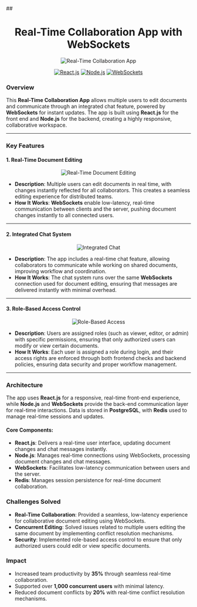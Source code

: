 
##<h1 align="center"> Real-Time Collaboration App with WebSockets </h1>
<p align="center">
  <img alt="Real-Time Collaboration App" title="Real-Time Collaboration" src="https://via.placeholder.com/500x200">
</p>

<p align="center">
  <a href="https://reactjs.org/"><img src="https://img.shields.io/badge/React.js-17.x-blue" alt="React.js"></a>
  <a href="https://nodejs.org/"><img src="https://img.shields.io/badge/Node.js-16.x-green" alt="Node.js"></a>
  <a href="https://developer.mozilla.org/en-US/docs/Web/API/WebSockets_API"><img src="https://img.shields.io/badge/WebSockets-Real--time-orange" alt="WebSockets"></a>
</p>

### **Overview**
This **Real-Time Collaboration App** allows multiple users to edit documents and communicate through an integrated chat feature, powered by **WebSockets** for instant updates. The app is built using **React.js** for the front end and **Node.js** for the backend, creating a highly responsive, collaborative workspace.

---

### **Key Features**

#### **1. Real-Time Document Editing**

<p align="center">
  <img alt="Real-Time Document Editing" title="Real-Time Document Editing" src="https://via.placeholder.com/500x200">
</p>

- **Description**: Multiple users can edit documents in real time, with changes instantly reflected for all collaborators. This creates a seamless editing experience for distributed teams.
- **How It Works**: **WebSockets** enable low-latency, real-time communication between clients and the server, pushing document changes instantly to all connected users.

---

#### **2. Integrated Chat System**

<p align="center">
  <img alt="Integrated Chat" title="Integrated Chat" src="https://via.placeholder.com/500x200">
</p>

- **Description**: The app includes a real-time chat feature, allowing collaborators to communicate while working on shared documents, improving workflow and coordination.
- **How It Works**: The chat system runs over the same **WebSockets** connection used for document editing, ensuring that messages are delivered instantly with minimal overhead.

---

#### **3. Role-Based Access Control**

<p align="center">
  <img alt="Role-Based Access" title="Role-Based Access" src="https://via.placeholder.com/500x200">
</p>

- **Description**: Users are assigned roles (such as viewer, editor, or admin) with specific permissions, ensuring that only authorized users can modify or view certain documents.
- **How It Works**: Each user is assigned a role during login, and their access rights are enforced through both frontend checks and backend policies, ensuring data security and proper workflow management.

---

### **Architecture**
The app uses **React.js** for a responsive, real-time front-end experience, while **Node.js** and **WebSockets** provide the back-end communication layer for real-time interactions. Data is stored in **PostgreSQL**, with **Redis** used to manage real-time sessions and updates.

#### **Core Components**:
- **React.js**: Delivers a real-time user interface, updating document changes and chat messages instantly.
- **Node.js**: Manages real-time connections using WebSockets, processing document changes and chat messages.
- **WebSockets**: Facilitates low-latency communication between users and the server.
- **Redis**: Manages session persistence for real-time document collaboration.

### **Challenges Solved**
- **Real-Time Collaboration**: Provided a seamless, low-latency experience for collaborative document editing using WebSockets.
- **Concurrent Editing**: Solved issues related to multiple users editing the same document by implementing conflict resolution mechanisms.
- **Security**: Implemented role-based access control to ensure that only authorized users could edit or view specific documents.

### **Impact**
- Increased team productivity by **35%** through seamless real-time collaboration.
- Supported over **1,000 concurrent users** with minimal latency.
- Reduced document conflicts by **20%** with real-time conflict resolution mechanisms.
